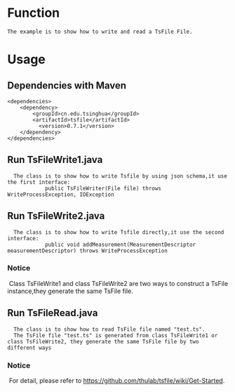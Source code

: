 # Function
```
The example is to show how to write and read a TsFile File.
```
# Usage
## Dependencies with Maven

```
<dependencies>
    <dependency>
        <groupId>cn.edu.tsinghua</groupId>
        <artifactId>tsfile</artifactId>
     	  <version>0.7.1</version>
    </dependency>
</dependencies>
```

## Run TsFileWrite1.java

```
  The class is to show how to write Tsfile by using json schema,it use the first interface: 
            public TsFileWriter(File file) throws WriteProcessException, IOException
```

## Run TsFileWrite2.java

```
  The class is to show how to write Tsfile directly,it use the second interface: 
            public void addMeasurement(MeasurementDescriptor measurementDescriptor) throws WriteProcessException
```

### Notice 
  Class TsFileWrite1 and class TsFileWrite2 are two ways to construct a TsFile instance,they generate the same TsFile file.
  
## Run TsFileRead.java

```
  The class is to show how to read TsFile file named "test.ts".
  The TsFile file "test.ts" is generated from class TsFileWrite1 or class TsFileWrite2, they generate the same TsFile file by two different ways
```

### Notice 
  For detail, please refer to https://github.com/thulab/tsfile/wiki/Get-Started.

